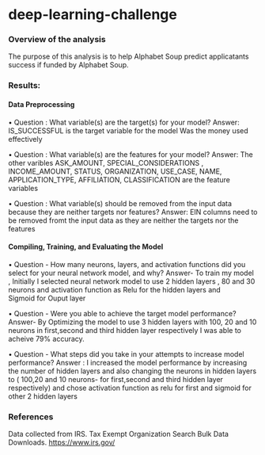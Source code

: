 # deep-learning-challenge

### Overview of the analysis

The purpose of this analysis is to help Alphabet Soup predict applicatants success if funded by Alphabet Soup. 

### Results:

#### Data Preprocessing

•	Question : What variable(s) are the target(s) for your model?
  Answer: IS_SUCCESSFUL is the target variable for the model   Was the money used effectively

•	Question : What variable(s) are the features for your model?
  Answer: The other varibles ASK_AMOUNT, SPECIAL_CONSIDERATIONS , INCOME_AMOUNT, STATUS, ORGANIZATION, USE_CASE, NAME, APPLICATION_TYPE, AFFILIATION, CLASSIFICATION are the 
  feature variables

•	Question : What variable(s) should be removed from the input data because they are neither targets nor features?
  Answer: EIN columns need to be removed fromt the input data as they are neither the targets nor the features

#### Compiling, Training, and Evaluating the Model

•	Question - How many neurons, layers, and activation functions did you select for your neural network model, and why?
  Answer- To train my model , Initially I selected neural network model to use 2 hidden layers , 80 and 30 neurons and activation function as Relu for the hidden layers and     
  Sigmoid for Ouput layer
  
•	Question - Were you able to achieve the target model performance?
  Answer- By Optimizing the model to use 3 hidden layers with 100, 20 and 10 neurons in first,second and third hidden layer respectively I was able to acheive 79% accuracy.
  
•	Question - What steps did you take in your attempts to increase model performance?
  Answer : I increased the model performance by increasing the number of hidden layers and also changing the neurons in hidden layers to ( 100,20 and 10 neurons- for first,second 
  and third hidden layer respectively) and chose activation function as relu for first and sigmoid for other 2 hidden layers

### References
Data collected from IRS. Tax Exempt Organization Search Bulk Data Downloads. 
https://www.irs.gov/
